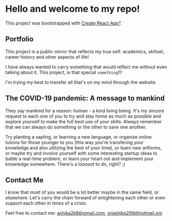 # Hello and welcome to my repo!

This project was bootstrapped with [Create React App\*](https://github.com/facebook/create-react-app).

## Portfolio

This project is a public mirror that reflects my true self: academics, skillset, career history and other aspects of life!

I have always wanted to carry something that would reflect me without even talking about it. This project, is that special `something`!!!

I'm trying my best to transfer all that's on my mind through the website.

## The COVID-19 pandemic: A message to mankind

They say mankind for a reason: human - a kind living being. It's my sincere request to each one of you to try and stay home as much as possible and explore yourself to make the full best use of your skills. Always remember that we can always do something or the other to save one another.

Try planting a sapling, or learning a new language, or organise online tutions for those younger to you (this way you're transfering your knowledge and also utilizing the best of your time), or learn new artforms, or maybe try and involve yourself with some interesting startup ideas to battle a real-time problem, or learn your heart out and implement your knowledge somewhere. There's a looooot to do, right? ;)

## Contact Me

I know that most of you would be a lot better maybe in the same field, or elsewhere. Let's carry the chain forward of enlightening each other or even support each other in times of a crisis.

Feel free to contact me: <ashika2k8@gmail.com>, <sriashika299@hotmail.om>
